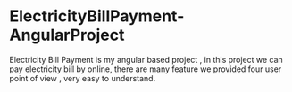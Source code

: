 # ElectricityBillPayment-AngularProject
Electricity Bill Payment is my angular based project , in this project we can pay electricity bill by online, there are many feature we provided four user point of view , very easy to understand.
